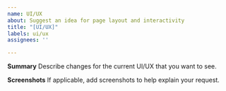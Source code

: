 ```yaml
---
name: UI/UX
about: Suggest an idea for page layout and interactivity
title: "[UI/UX]"
labels: ui/ux
assignees: ''

---
```


**Summary**
Describe changes for the current UI/UX that you want to see. 

**Screenshots**
If applicable, add screenshots to help explain your request.